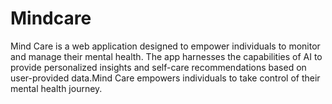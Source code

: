 # Mindcare
Mind Care is a web application designed to empower individuals to monitor and manage their mental health. The app harnesses the capabilities of AI to provide personalized insights and self-care recommendations based on user-provided data.Mind Care empowers individuals to take control of their mental health journey.
